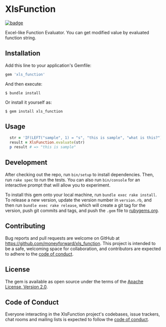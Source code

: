 # XlsFunction

[![badge](https://img.shields.io/gem/v/xls_function?style=for-the-badge)](https://rubygems.org/gems/xls_function)

Excel-like Function Evaluator. You can get modified value by evaluated function string.

## Installation

Add this line to your application's Gemfile:

```ruby
gem 'xls_function'
```

And then execute:

    $ bundle install

Or install it yourself as:

    $ gem install xls_function

## Usage

```ruby
  str = 'IF(LEFT("sample", 1) = "s", "this is sample", "what is this?")'
  result = XlsFunction.evaluate(str)
  p result # => "this is sample"
```

## Development

After checking out the repo, run `bin/setup` to install dependencies. Then, run `rake spec` to run the tests. You can also run `bin/console` for an interactive prompt that will allow you to experiment.

To install this gem onto your local machine, run `bundle exec rake install`. To release a new version, update the version number in `version.rb`, and then run `bundle exec rake release`, which will create a git tag for the version, push git commits and tags, and push the `.gem` file to [rubygems.org](https://rubygems.org).

## Contributing

Bug reports and pull requests are welcome on GitHub at https://github.com/moneyforward/xls_function. This project is intended to be a safe, welcoming space for collaboration, and contributors are expected to adhere to the [code of conduct](https://github.com/moneyforward/xls_function/blob/master/CODE_OF_CONDUCT.md).


## License

The gem is available as open source under the terms of the [Apache License, Version 2.0](https://opensource.org/licenses/Apache-2.0).

## Code of Conduct

Everyone interacting in the XlsFunction project's codebases, issue trackers, chat rooms and mailing lists is expected to follow the [code of conduct](https://github.com/moneyforward/xls_function/blob/master/CODE_OF_CONDUCT.md).
